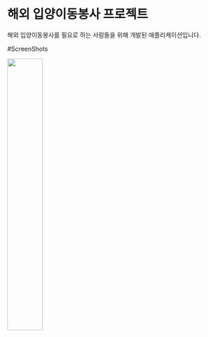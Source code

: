 # 해외 입양이동봉사 프로젝트
해외 입양이동봉사를 필요로 하는 사람들을 위해 개발된 애플리케이션입니다.


#ScreenShots


<img src="https://user-images.githubusercontent.com/57715611/85536512-20125c80-b64e-11ea-8150-9e732e1dbd71.png" width="40%"></img>
